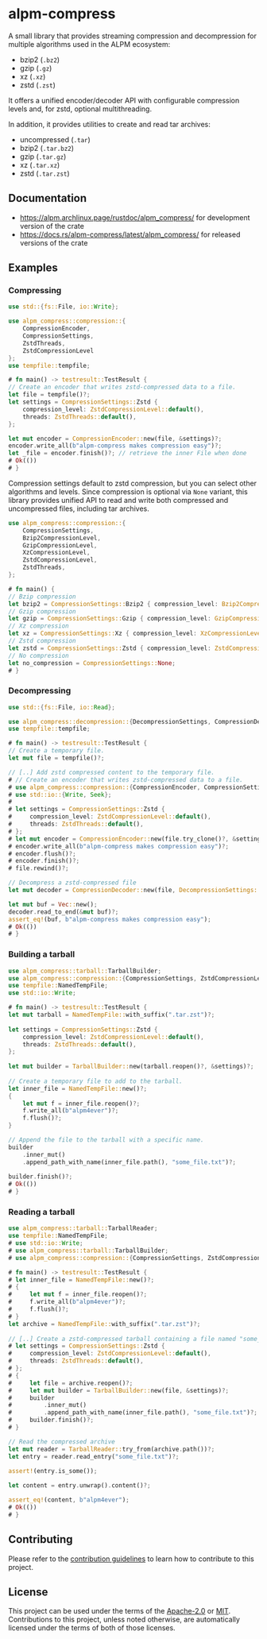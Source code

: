 # alpm-compress

A small library that provides streaming compression and decompression for multiple algorithms used in the ALPM ecosystem:

- bzip2 (`.bz2`)
- gzip (`.gz`)
- xz (`.xz`)
- zstd (`.zst`)

It offers a unified encoder/decoder API with configurable compression levels and, for zstd, optional multithreading.

In addition, it provides utilities to create and read tar archives:

- uncompressed (`.tar`)
- bzip2 (`.tar.bz2`)
- gzip (`.tar.gz`)
- xz (`.tar.xz`)
- zstd (`.tar.zst`)

## Documentation

- <https://alpm.archlinux.page/rustdoc/alpm_compress/> for development version of the crate
- <https://docs.rs/alpm-compress/latest/alpm_compress/> for released versions of the crate

## Examples

### Compressing

```rust
use std::{fs::File, io::Write};

use alpm_compress::compression::{
    CompressionEncoder, 
    CompressionSettings, 
    ZstdThreads, 
    ZstdCompressionLevel
};
use tempfile::tempfile;

# fn main() -> testresult::TestResult {
// Create an encoder that writes zstd-compressed data to a file.
let file = tempfile()?;
let settings = CompressionSettings::Zstd {
    compression_level: ZstdCompressionLevel::default(),
    threads: ZstdThreads::default(),
};

let mut encoder = CompressionEncoder::new(file, &settings)?;
encoder.write_all(b"alpm-compress makes compression easy")?;
let _file = encoder.finish()?; // retrieve the inner File when done
# Ok(())
# }
```

Compression settings default to zstd compression, but you can select other algorithms and levels.
Since compression is optional via `None` variant, this library provides unified API to read and write both 
compressed and uncompressed files, including tar archives.

```rust
use alpm_compress::compression::{
    CompressionSettings,
    Bzip2CompressionLevel, 
    GzipCompressionLevel, 
    XzCompressionLevel, 
    ZstdCompressionLevel, 
    ZstdThreads,
};

# fn main() {
// Bzip compression
let bzip2 = CompressionSettings::Bzip2 { compression_level: Bzip2CompressionLevel::default() };
// Gzip compression
let gzip = CompressionSettings::Gzip { compression_level: GzipCompressionLevel::default() };
// Xz compression
let xz = CompressionSettings::Xz { compression_level: XzCompressionLevel::default() };
// Zstd compression
let zstd = CompressionSettings::Zstd { compression_level: ZstdCompressionLevel::default(), threads: ZstdThreads::default() };
// No compression
let no_compression = CompressionSettings::None;
# }
```

### Decompressing

```rust
use std::{fs::File, io::Read};

use alpm_compress::decompression::{DecompressionSettings, CompressionDecoder};
use tempfile::tempfile;

# fn main() -> testresult::TestResult {
// Create a temporary file.
let mut file = tempfile()?;

// [..] Add zstd compressed content to the temporary file.
# // Create an encoder that writes zstd-compressed data to a file.
# use alpm_compress::compression::{CompressionEncoder, CompressionSettings, ZstdThreads, ZstdCompressionLevel};
# use std::io::{Write, Seek};
# 
# let settings = CompressionSettings::Zstd {
#     compression_level: ZstdCompressionLevel::default(),
#     threads: ZstdThreads::default(),
# };
# let mut encoder = CompressionEncoder::new(file.try_clone()?, &settings)?;
# encoder.write_all(b"alpm-compress makes compression easy")?;
# encoder.flush()?;
# encoder.finish()?;
# file.rewind()?;

// Decompress a zstd-compressed file
let mut decoder = CompressionDecoder::new(file, DecompressionSettings::Zstd)?;

let mut buf = Vec::new();
decoder.read_to_end(&mut buf)?;
assert_eq!(buf, b"alpm-compress makes compression easy");
# Ok(())
# }
```

### Building a tarball

```rust
use alpm_compress::tarball::TarballBuilder;
use alpm_compress::compression::{CompressionSettings, ZstdCompressionLevel, ZstdThreads};
use tempfile::NamedTempFile;
use std::io::Write;

# fn main() -> testresult::TestResult {
let mut tarball = NamedTempFile::with_suffix(".tar.zst")?;
    
let settings = CompressionSettings::Zstd {
    compression_level: ZstdCompressionLevel::default(),
    threads: ZstdThreads::default(),
};
    
let mut builder = TarballBuilder::new(tarball.reopen()?, &settings)?;
    
// Create a temporary file to add to the tarball.
let inner_file = NamedTempFile::new()?;
{
    let mut f = inner_file.reopen()?;
    f.write_all(b"alpm4ever")?;
    f.flush()?;
}

// Append the file to the tarball with a specific name.
builder
    .inner_mut()
    .append_path_with_name(inner_file.path(), "some_file.txt")?;
    
builder.finish()?;
# Ok(())
# }
```

### Reading a tarball

```rust
use alpm_compress::tarball::TarballReader;
use tempfile::NamedTempFile;
# use std::io::Write;
# use alpm_compress::tarball::TarballBuilder;
# use alpm_compress::compression::{CompressionSettings, ZstdCompressionLevel, ZstdThreads};

# fn main() -> testresult::TestResult {
# let inner_file = NamedTempFile::new()?;
# {
#     let mut f = inner_file.reopen()?;
#     f.write_all(b"alpm4ever")?;
#     f.flush()?;
# }
let archive = NamedTempFile::with_suffix(".tar.zst")?;
    
// [..] Create a zstd-compressed tarball containing a file named "some_file.txt"
# let settings = CompressionSettings::Zstd {
#     compression_level: ZstdCompressionLevel::default(),
#     threads: ZstdThreads::default(),
# };
# {
#     let file = archive.reopen()?;
#     let mut builder = TarballBuilder::new(file, &settings)?;
#     builder
#         .inner_mut()
#         .append_path_with_name(inner_file.path(), "some_file.txt")?;
#     builder.finish()?;
# }

// Read the compressed archive
let mut reader = TarballReader::try_from(archive.path())?;
let entry = reader.read_entry("some_file.txt")?;

assert!(entry.is_some());
    
let content = entry.unwrap().content()?;

assert_eq!(content, b"alpm4ever");
# Ok(())
# }
```

## Contributing

Please refer to the [contribution guidelines] to learn how to contribute to this project.

## License

This project can be used under the terms of the [Apache-2.0] or [MIT].
Contributions to this project, unless noted otherwise, are automatically licensed under the terms of both of those licenses.

[contribution guidelines]: ../CONTRIBUTING.md
[Apache-2.0]: ../LICENSES/Apache-2.0.txt
[MIT]: ../LICENSES/MIT.txt

